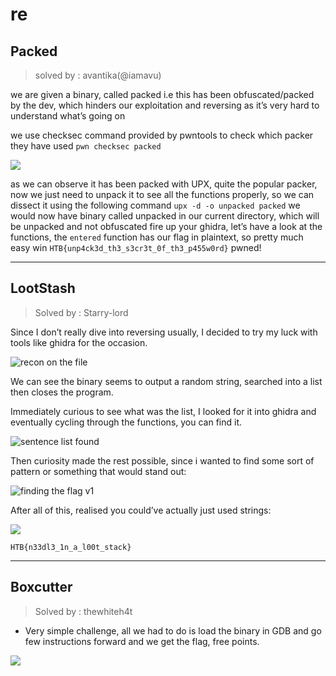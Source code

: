 # re

## Packed
> solved by : avantika(@iamavu)

we are given a binary, called packed i.e this has been obfuscated/packed by the dev, which hinders our exploitation and reversing as it’s very hard to understand what’s going on

we use checksec command provided by pwntools to check which packer they have used
`pwn checksec packed`


![](https://i.imgur.com/v8mMY4p.png)


as we can observe it has been packed with UPX, quite the popular packer, now we just need to unpack it to see all the functions properly, so we can dissect it using the following command
`upx -d -o unpacked packed`
we would now have binary called unpacked in our current directory, which will be unpacked and not obfuscated
fire up your ghidra, let’s have a look at the functions, the `entered` function has our flag in plaintext, so pretty much easy win
`HTB{unp4ck3d_th3_s3cr3t_0f_th3_p455w0rd}`
pwned!

---

## LootStash
> Solved by : Starry-lord

Since I don’t really dive into reversing usually, I decided to try my luck with tools like ghidra for the occasion.

![recon on the file](https://i.imgur.com/3zMCcVZ.png)


We can see the binary seems to output a random string, searched into a list then closes the program.

Immediately curious to see what was the list, I looked for it into ghidra and eventually cycling through the functions, you can find it.


![sentence list found](https://i.imgur.com/w3didgB.png)


Then curiosity made the rest possible, since i wanted to find some sort of pattern or something that would stand out:

![finding the flag v1](https://i.imgur.com/hNrPN1w.png)


After all of this, realised you could’ve actually just used strings:


![](https://i.imgur.com/FxDZCAC.png)


```
HTB{n33dl3_1n_a_l00t_stack}
```

---

## Boxcutter
> Solved by : thewhiteh4t


- Very simple challenge, all we had to do is load the binary in GDB and go few instructions forward and we get the flag, free points.


![](https://i.imgur.com/H5uRBqj.png)


